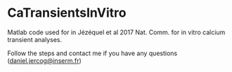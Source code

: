 # CaTransientsInVitro
Matlab code used for in Jézéquel et al 2017 Nat. Comm. for in vitro calcium transient analyses.

Follow the steps and contact me if you have any questions (daniel.jercog@inserm.fr)
